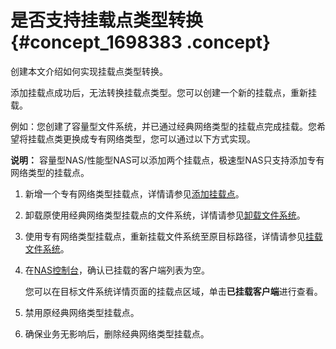 # 是否支持挂载点类型转换 {#concept_1698383 .concept}

创建本文介绍如何实现挂载点类型转换。

添加挂载点成功后，无法转换挂载点类型。您可以创建一个新的挂载点，重新挂载。

例如：您创建了容量型文件系统，并已通过经典网络类型的挂载点完成挂载。您希望将挂载点类更换成专有网络类型，您可以通过以下方式实现。

**说明：** 容量型NAS/性能型NAS可以添加两个挂载点，极速型NAS只支持添加专有网络类型的挂载点。

1.  新增一个专有网络类型挂载点，详情请参见[添加挂载点](../../../../cn.zh-CN/控制台用户指南/管理挂载点.md#section_6xi_a3u_zkq)。
2.  卸载原使用经典网络类型挂载点的文件系统，详情请参见[卸载文件系统](../../../../cn.zh-CN/控制台用户指南/卸载文件系统/在Linux系统中卸载文件系统.md#)。
3.  使用专有网络类型挂载点，重新挂载文件系统至原目标路径，详情请参见[挂载文件系统](../../../../cn.zh-CN/控制台用户指南/挂载文件系统/挂载说明.md#)。
4.  在[NAS控制台](https://nas.console.aliyun.com/)，确认已挂载的客户端列表为空。

    您可以在目标文件系统详情页面的挂载点区域，单击**已挂载客户端**进行查看。

5.  禁用原经典网络类型挂载点。
6.  确保业务无影响后，删除经典网络类型挂载点。

